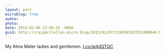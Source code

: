 ```yaml
---
layout: post
microblog: true
audio: 
photo: 
date: 2013-02-06 22:56:15 -0600
guid: http://craigmcclellan.micro.blog/2013/02/07/t299381033521008640.html
---
```

My Alma Mater ladies and gentlemen. [t.co/ai4dQTQC](http://t.co/ai4dQTQC)
